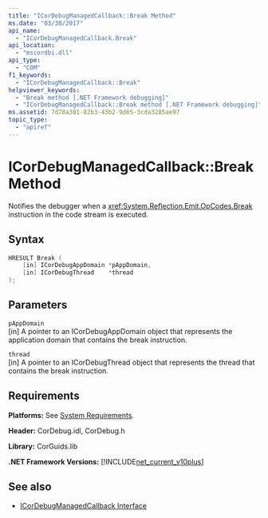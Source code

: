 ```yaml
---
title: "ICorDebugManagedCallback::Break Method"
ms.date: "03/30/2017"
api_name:
  - "ICorDebugManagedCallback.Break"
api_location:
  - "mscordbi.dll"
api_type:
  - "COM"
f1_keywords:
  - "ICorDebugManagedCallback::Break"
helpviewer_keywords:
  - "Break method [.NET Framework debugging]"
  - "ICorDebugManagedCallback::Break method [.NET Framework debugging]"
ms.assetid: 7d78a301-82b3-43b2-9d65-3cda3285ae97
topic_type:
  - "apiref"
---
```


# ICorDebugManagedCallback::Break Method

Notifies the debugger when a <xref:System.Reflection.Emit.OpCodes.Break> instruction in the code stream is executed.

## Syntax

```cpp
HRESULT Break (
    [in] ICorDebugAppDomain *pAppDomain,
    [in] ICorDebugThread    *thread
);
```

## Parameters

`pAppDomain`\
[in] A pointer to an ICorDebugAppDomain object that represents the application domain that contains the break instruction.

`thread`\
[in] A pointer to an ICorDebugThread object that represents the thread that contains the break instruction.

## Requirements

**Platforms:** See [System Requirements](../../get-started/system-requirements.md).

**Header:** CorDebug.idl, CorDebug.h

**Library:** CorGuids.lib

**.NET Framework Versions:** [!INCLUDE[net_current_v10plus](../../../../includes/net-current-v10plus-md.md)]

## See also

- [ICorDebugManagedCallback Interface](icordebugmanagedcallback-interface.md)
